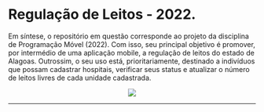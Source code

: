 # Regulação de Leitos - 2022.

Em síntese, o repositório em questão corresponde ao projeto da disciplina de Programação Móvel (2022). Com isso, seu principal objetivo é promover, por intermédio de uma aplicação mobile, a regulação de leitos do estado de Alagoas. Outrossim, o seu uso está, prioritariamente, destinado a indivíduos que possam cadastrar hospitais, verificar seus status e atualizar o número de leitos livres de cada unidade cadastrada. 

<p align="center">
<img src="http://img.shields.io/static/v1?label=STATUS&message=EM%20DESENVOLVIMENTO&color=GREEN&style=for-the-badge"/>
</p>

<hr>

